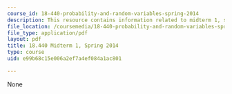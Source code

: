 ```yaml
---
course_id: 18-440-probability-and-random-variables-spring-2014
description: This resource contains information related to midterm 1, spring 2014.
file_location: /coursemedia/18-440-probability-and-random-variables-spring-2014/e99b68c15e006a2ef7a4ef084a1ac801_MIT18_440S14_mid1_2014.pdf
file_type: application/pdf
layout: pdf
title: 18.440 Midterm 1, Spring 2014
type: course
uid: e99b68c15e006a2ef7a4ef084a1ac801

---
```

None